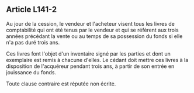 Article L141-2
----
Au jour de la cession, le vendeur et l'acheteur visent tous les livres de
comptabilité qui ont été tenus par le vendeur et qui se réfèrent aux trois
années précédant la vente ou au temps de sa possession du fonds si elle n'a pas
duré trois ans.

Ces livres font l'objet d'un inventaire signé par les parties et dont un
exemplaire est remis à chacune d'elles. Le cédant doit mettre ces livres à la
disposition de l'acquéreur pendant trois ans, à partir de son entrée en
jouissance du fonds.

Toute clause contraire est réputée non écrite.
